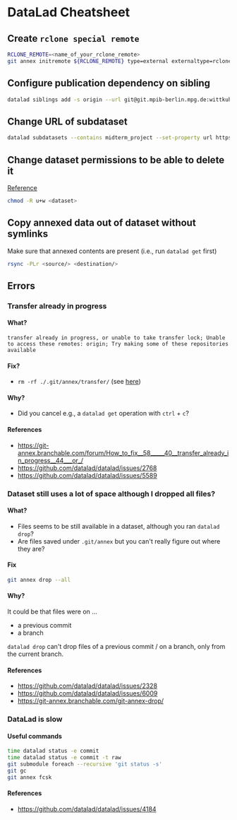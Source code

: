 # DataLad Cheatsheet

## Create `rclone special remote`

```bash
RCLONE_REMOTE=<name_of_your_rclone_remote>
git annex initremote ${RCLONE_REMOTE} type=external externaltype=rclone chunk=50MiB encryption=none target=${RCLONE_REMOTE}
```

## Configure publication dependency on sibling

```bash
datalad siblings add -s origin --url git@git.mpib-berlin.mpg.de:wittkuhn/zoo-glm.git --publish-depends keeper
```

## Change URL of subdataset

```bash
datalad subdatasets --contains midterm_project --set-property url https://github.com/adswa/midtermproject
```

## Change dataset permissions to be able to delete it

[Reference](http://handbook.datalad.org/en/latest/basics/101-136-filesystem.html#deleting-a-superdataset)

```bash
chmod -R u+w <dataset>
```

## Copy annexed data out of dataset without symlinks

Make sure that annexed contents are present (i.e., run `datalad get` first)

```bash
rsync -PLr <source/> <destination/>
```

## Errors

### Transfer already in progress

#### What?

```
transfer already in progress, or unable to take transfer lock; Unable to access these remotes: origin; Try making some of these repositories available
```

#### Fix?

- `rm -rf ./.git/annex/transfer/` (see [here](https://git-annex.branchable.com/forum/How_to_fix__58_____40__transfer_already_in_progress__44___or_/#comment-84a8489f52db87674fd256cfe68ab040))

#### Why?

- Did you cancel e.g., a `datalad get` operation with `ctrl` + `c`?

#### References

- https://git-annex.branchable.com/forum/How_to_fix__58_____40__transfer_already_in_progress__44___or_/
- https://github.com/datalad/datalad/issues/2768
- https://github.com/datalad/datalad/issues/5589

### Dataset still uses a lot of space although I dropped all files?

#### What?

- Files seems to be still available in a dataset, although you ran `datalad drop`?
- Are files saved under `.git/annex` but you can't really figure out where they are?

#### Fix

```bash
git annex drop --all
```


#### Why?

It could be that files were on ...

- a previous commit
- a branch

`datalad drop` can't drop files of a previous commit / on a branch, only from the current branch.

#### References

- https://github.com/datalad/datalad/issues/2328
- https://github.com/datalad/datalad/issues/6009
- https://git-annex.branchable.com/git-annex-drop/

### DataLad is slow

#### Useful commands

```bash
time datalad status -e commit
time datalad status -e commit -t raw
git submodule foreach --recursive 'git status -s'
git gc
git annex fcsk
```

#### References

- https://github.com/datalad/datalad/issues/4184
